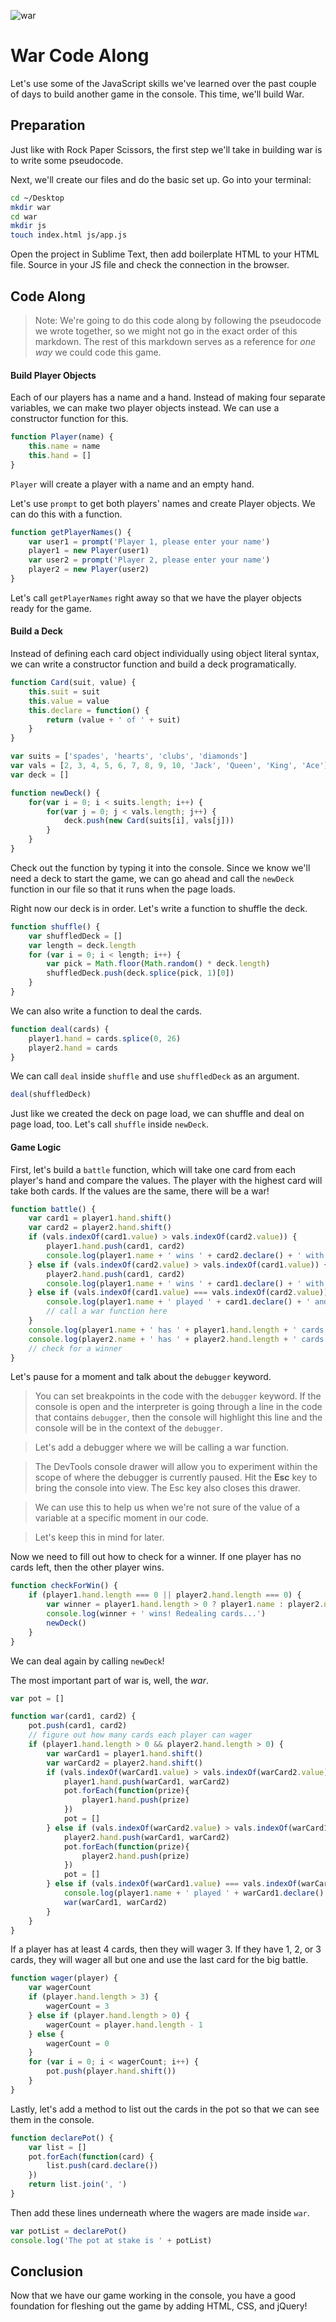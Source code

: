 ![war](./assets/war_title.png)

# War Code Along

Let's use some of the JavaScript skills we've learned over the past couple of days to build another game in the console. This time, we'll build War.

## Preparation

Just like with Rock Paper Scissors, the first step we'll take in building war is to write some pseudocode.

Next, we'll create our files and do the basic set up. Go into your terminal:

```bash
cd ~/Desktop
mkdir war
cd war
mkdir js
touch index.html js/app.js
```

Open the project in Sublime Text, then add boilerplate HTML to your HTML file. Source in your JS file and check the connection in the browser.

## Code Along

> Note: We're going to do this code along by following the pseudocode we wrote together, so we might not go in the exact order of this markdown. The rest of this markdown serves as a reference for *one way* we could code this game.

#### Build Player Objects

Each of our players has a name and a hand. Instead of making four separate variables, we can make two player objects instead. We can use a constructor function for this.

```js
function Player(name) {
	this.name = name
	this.hand = []
}
```

`Player` will create a player with a name and an empty hand.

Let's use `prompt` to get both players' names and create Player objects. We can do this with a function.

```js
function getPlayerNames() {
	var user1 = prompt('Player 1, please enter your name')
	player1 = new Player(user1)
	var user2 = prompt('Player 2, please enter your name')
	player2 = new Player(user2)
}
```

Let's call `getPlayerNames` right away so that we have the player objects ready for the game.

#### Build a Deck

Instead of defining each card object individually using object literal syntax, we can write a constructor function and build a deck programatically.

```js
function Card(suit, value) {
	this.suit = suit
	this.value = value
	this.declare = function() {
		return (value + ' of ' + suit)
	}
}

var suits = ['spades', 'hearts', 'clubs', 'diamonds']
var vals = [2, 3, 4, 5, 6, 7, 8, 9, 10, 'Jack', 'Queen', 'King', 'Ace']
var deck = []

function newDeck() {
	for(var i = 0; i < suits.length; i++) {
		for(var j = 0; j < vals.length; j++) {
			deck.push(new Card(suits[i], vals[j]))
		}
	}
}
```
Check out the function by typing it into the console. Since we know we'll need a deck to start the game, we can go ahead and call the `newDeck` function in our file so that it runs when the page loads.

Right now our deck is in order. Let's write a function to shuffle the deck.

```js
function shuffle() {
	var shuffledDeck = []
	var length = deck.length
	for (var i = 0; i < length; i++) {
		var pick = Math.floor(Math.random() * deck.length)
		shuffledDeck.push(deck.splice(pick, 1)[0])
	}
}
```

We can also write a function to deal the cards.

```js
function deal(cards) {
	player1.hand = cards.splice(0, 26)
	player2.hand = cards
}
```
We can call `deal` inside `shuffle` and use `shuffledDeck` as an argument.

```js
deal(shuffledDeck)
```

Just like we created the deck on page load, we can shuffle and deal on page load, too. Let's call `shuffle` inside `newDeck`.

#### Game Logic

First, let's build a `battle` function, which will take one card from each player's hand and compare the values. The player with the highest card will take both cards. If the values are the same, there will be a war!

```js
function battle() {
	var card1 = player1.hand.shift()
	var card2 = player2.hand.shift()
	if (vals.indexOf(card1.value) > vals.indexOf(card2.value)) {
		player1.hand.push(card1, card2)
		console.log(player1.name + ' wins ' + card2.declare() + ' with ' + card1.declare())
	} else if (vals.indexOf(card2.value) > vals.indexOf(card1.value)) {
		player2.hand.push(card1, card2)
		console.log(player1.name + ' wins ' + card1.declare() + ' with ' + card2.declare())
	} else if (vals.indexOf(card1.value) === vals.indexOf(card2.value)) {
		console.log(player1.name + ' played ' + card1.declare() + ' and ' + player2.name + ' played ' + card2.declare() + '. THIS MEANS WAR!')
		// call a war function here
	}
	console.log(player1.name + ' has ' + player1.hand.length + ' cards.')
	console.log(player2.name + ' has ' + player2.hand.length + ' cards.')
	// check for a winner
}
```

Let's pause for a moment and talk about the `debugger` keyword.

> You can set breakpoints in the code with the `debugger` keyword. If the console is open and the interpreter is going through a line in the code that contains `debugger`, then the console will highlight this line and the console will be in the context of the `debugger`.

> Let's add a debugger where we will be calling a war function.

> The DevTools console drawer will allow you to experiment within the scope of where the debugger is currently paused. Hit the **Esc** key to bring the console into view. The Esc key also closes this drawer.

> We can use this to help us when we're not sure of the value of a variable at a specific moment in our code.

> Let's keep this in mind for later.

Now we need to fill out how to check for a winner. If one player has no cards left, then the other player wins.

```js
function checkForWin() {
	if (player1.hand.length === 0 || player2.hand.length === 0) {
		var winner = player1.hand.length > 0 ? player1.name : player2.name
		console.log(winner + ' wins! Redealing cards...')
		newDeck()
	}
}
```
We can deal again by calling `newDeck`!

The most important part of war is, well, the *war*.

```js
var pot = []

function war(card1, card2) {
	pot.push(card1, card2)
	// figure out how many cards each player can wager
	if (player1.hand.length > 0 && player2.hand.length > 0) {
		var warCard1 = player1.hand.shift()
		var warCard2 = player2.hand.shift()
		if (vals.indexOf(warCard1.value) > vals.indexOf(warCard2.value)) {
			player1.hand.push(warCard1, warCard2)
			pot.forEach(function(prize){
				player1.hand.push(prize)
			})
			pot = []
		} else if (vals.indexOf(warCard2.value) > vals.indexOf(warCard1.value)) {
			player2.hand.push(warCard1, warCard2)
			pot.forEach(function(prize){
				player2.hand.push(prize)
			})
			pot = []
		} else if (vals.indexOf(warCard1.value) === vals.indexOf(warCard2.value)) {
			console.log(player1.name + ' played ' + warCard1.declare() + ' and ' + player2.name + ' played ' + warCard2.declare() + '. THIS MEANS WAR!')
			war(warCard1, warCard2)
		}
	}
}
```

If a player has at least 4 cards, then they will wager 3. If they have 1, 2, or 3 cards, they will wager all but one and use the last card for the big battle.

```js
function wager(player) {
	var wagerCount
	if (player.hand.length > 3) {
		wagerCount = 3
	} else if (player.hand.length > 0) {
		wagerCount = player.hand.length - 1
	} else {
		wagerCount = 0
	}
	for (var i = 0; i < wagerCount; i++) {
		pot.push(player.hand.shift())
	}
}
```

Lastly, let's add a method to list out the cards in the pot so that we can see them in the console.

```js
function declarePot() {
	var list = []
	pot.forEach(function(card) {
		list.push(card.declare())
	})
	return list.join(', ')
}
```

Then add these lines underneath where the wagers are made inside `war`.

```js
var potList = declarePot()
console.log('The pot at stake is ' + potList)
```

## Conclusion

Now that we have our game working in the console, you have a good foundation for fleshing out the game by adding HTML, CSS, and jQuery!